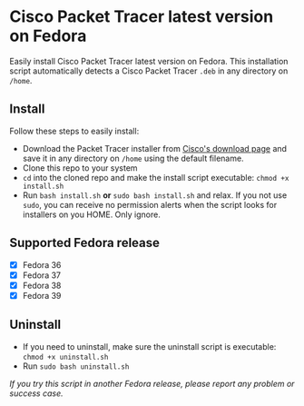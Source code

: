 # Cisco Packet Tracer latest version on Fedora

Easily install Cisco Packet Tracer latest version on Fedora. This installation script automatically detects a Cisco Packet Tracer `.deb` in any directory on `/home`.

## Install

Follow these steps to easily install:

-   Download the Packet Tracer installer from [Cisco's download page](https://www.netacad.com/portal/node/488) and save it in any directory on `/home` using the default filename.
-   Clone this repo to your system
-   `cd` into the cloned repo and make the install script executable: `chmod +x install.sh`
-   Run `bash install.sh` **or** `sudo bash install.sh` and relax. If you not use `sudo`, you can receive no permission alerts when the script looks for installers on you HOME. Only ignore.

## Supported Fedora release

- [x] Fedora 36
- [x] Fedora 37
- [x] Fedora 38
- [x] Fedora 39

## Uninstall

-   If you need to uninstall, make sure the uninstall script is executable: `chmod +x uninstall.sh`
-   Run `sudo bash uninstall.sh`

_If you try this script in another Fedora release, please report any problem or success case._
